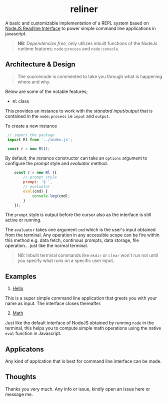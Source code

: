 <h1 align="center">reliner</h1>


A basic and customizable implementation of a REPL system based on [NodeJS Readline Interface](https://nodejs.dev/en/api/v19/readline/)
to power simple command line applications in javascript.

> **NB:** _Dependencies free_, only utilizes inbuilt functions of the NodeJs runtime features; `node:process` and `node:console`. 

## Architecture & Design

> The sourcecode is commented to take you through what is happening where and why.

Below are some of the notable features;

- `Rl` class

This provides an instance to work with the _standard input/output_ that is contained in the `node:process` i.e `input` and `output`.

To create a new instance

```js
 // import the package
 import Rl from '../index.js'; 

 const r = new Rl();
```

By default, the instance constructor can take an `options` argument to configure the _prompt_ style and _evaluator_ method.

```js
    const r = new Rl ({
        // prompt style
        prompt: '$ ',
        // evaluator
        eval(cmd) {
            console.log(cmd);
        }
    });
```

The `prompt` style is output before the cursor also as the interface is still active or running.

The `evaluator` takes one argument `cmd` which is the user's input obtained from the terminal. 
Any operation in any accessible scope can be fire within this method e.g. data fetch, continous prompts, data storage, file operation... just like the normal terminal.

> NB: Inbuilt terminal commands like `mkdir` or `clear` won't run not until you specify what runs on a specific user input.


## Examples

1. [Hello](./examples/hello.js)

This is a super simple command line application that greets you with your name as input. The interface closes thereafter.

2. [Math](./example/math.js)

Just like the default interface of NodeJS obtained by running `node` in the terminal, this helps you to compute simple math operations using the native `eval` function in Javascript.

## Applicatons

Any kind of applcation that is best for command line interface can be made.

## Thoughts

Thanks you very much. Any info or issue, kindly open an issue here or message me.

